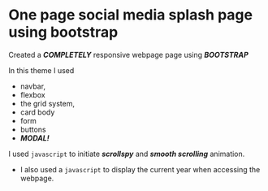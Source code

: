 # One page social media splash page using bootstrap
Created a ***COMPLETELY*** responsive webpage page using ***BOOTSTRAP***
	
In this theme I used 
- navbar, 
- flexbox 
- the grid system, 
- card body 
- form
- buttons 
- ***MODAL!***

I used ```javascript``` to initiate ***scrollspy*** and ***smooth scrolling*** animation. 

- I also used a ```javascript``` to display the current year when accessing the webpage.
